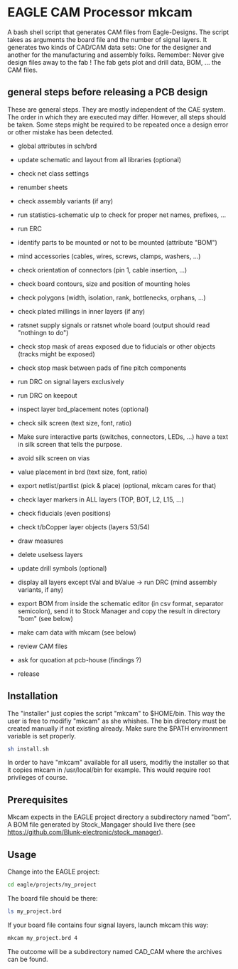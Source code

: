 # EAGLE CAM Processor mkcam

A bash shell script that generates CAM files from Eagle-Designs.
The script takes as arguments the board file and the number of signal layers.
It generates two kinds of CAD/CAM data sets: One for the designer and another 
for the manufacturing and assembly folks. 
Remember: Never give design files away to the fab ! 
The fab gets plot and drill data, BOM, ... the CAM files.

## general steps before releasing a PCB design
These are general steps. They are mostly independent of the CAE system.
The order in which they are executed may differ. However, all steps should be taken. 
Some steps might be required to be repeated once a design error or other mistake
has been detected.

- global attributes in sch/brd
- update schematic and layout from all libraries (optional)
- check net class settings
- renumber sheets
- check assembly variants (if any)
- run statistics-schematic ulp to check for proper net names, prefixes, ...
- run ERC
- identify parts to be mounted or not to be mounted (attribute "BOM")
- mind accessories (cables, wires, screws, clamps, washers, ...)
- check orientation of connectors (pin 1, cable insertion, ...)

- check board contours, size and position of mounting holes 
- check polygons (width, isolation, rank, bottlenecks, orphans, ...)
- check plated millings in inner layers (if any)
- ratsnet supply signals or ratsnet whole board (output should read "nothingn to do")
- check stop mask of areas exposed due to fiducials or other objects (tracks might be exposed)
- check stop mask between pads of fine pitch components 
- run DRC on signal layers exclusively
- run DRC on keepout
- inspect layer brd_placement notes (optional)
- check silk screen (text size, font, ratio)
- Make sure interactive parts (switches, connectors, LEDs, ...) have a text in silk screen that tells the purpose.
- avoid silk screen on vias
- value placement in brd (text size, font, ratio)
- export netlist/partlist (pick & place) (optional, mkcam cares for that)
- check layer markers in ALL layers (TOP, BOT, L2, L15, ...)
- check fiducials (even positions)
- check t/bCopper layer objects (layers 53/54)
- draw measures
- delete uselsess layers
- update drill symbols (optional)
- display all layers except tVal and bValue -> run DRC (mind assembly variants, if any)
- export BOM from inside the schematic editor (in csv format, separator semicolon), send it to Stock Manager and copy the result in directory "bom" (see below)
- make cam data with mkcam (see below)
- review CAM files
- ask for quoation at pcb-house (findings ?)
- release

## Installation

The "installer" just copies the script "mkcam" to $HOME/bin. This way the user is
free to modifiy "mkcam" as she whishes. The bin directory must be created
manually if not existing already. Make sure the $PATH environment variable is set properly.

```sh
sh install.sh
```

In order to have "mkcam" available for all users, modifiy the installer so that it copies mkcam
in /usr/local/bin for example. This would require root privileges of course.

## Prerequisites
Mkcam expects in the EAGLE project directory a subdirectory named "bom". 
A BOM file generated by Stock_Mangager should live there (see <https://github.com/Blunk-electronic/stock_manager>).

## Usage
Change into the EAGLE project:
```sh
cd eagle/projects/my_project
```

The board file should be there:
```sh
ls my_project.brd
```

If your board file contains four signal layers, launch mkcam this way:
```sh
mkcam my_project.brd 4
```

The outcome will be a subdirectory named CAD_CAM where the archives can be found.
